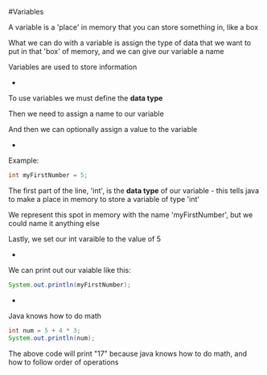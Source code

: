 #Variables

A variable is a 'place' in memory that you can store something in, like a box

What we can do with a variable is assign the type of data that we want to put in that 'box' of memory, and we can give our variable a name

Variables are used to store information

-

To use variables we must define the **data type**

Then we need to assign a name to our variable

And then we can optionally assign a value to the variable

-

Example:

```java
int myFirstNumber = 5;
```

The first part of the line, 'int', is the **data type** of our variable - this tells java to make a place in memory to store a variable of type 'int'

We represent this spot in memory with the name 'myFirstNumber', but we could name it anything else

Lastly, we set our int varaible to the value of 5

-

We can print out our vaiable like this:

```java
System.out.println(myFirstNumber);
```

-

Java knows how to do math

```java
int num = 5 + 4 * 3;
System.out.println(num);
```

The above code will print "17" because java knows how to do math, and how to follow order of operations